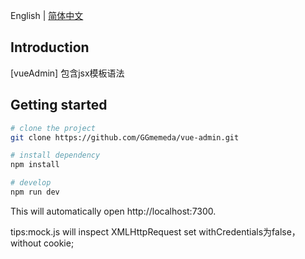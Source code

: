 
English | [简体中文](./README.zh-CN.md)

## Introduction
[vueAdmin] 包含jsx模板语法

## Getting started

```bash
# clone the project
git clone https://github.com/GGmemeda/vue-admin.git

# install dependency
npm install

# develop
npm run dev
```
This will automatically open http://localhost:7300.

tips:mock.js will inspect XMLHttpRequest set withCredentials为false，without cookie;
